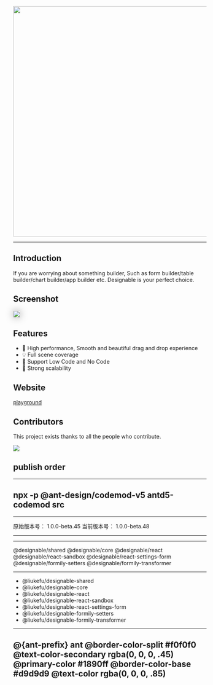 <p align="center">
<img width="600" src="https://img.alicdn.com/imgextra/i1/O1CN01bg1tTN1p5ZOPmhKV0_!!6000000005309-55-tps-2200-981.svg">
</p>

---

## Introduction

If you are worrying about something builder, Such as form builder/table builder/chart builder/app builder etc.
Designable is your perfect choice.

## Screenshot

<img src="https://img.alicdn.com/imgextra/i1/O1CN01UYmA8f1apczHZRygt_!!6000000003379-2-tps-3040-1802.png" style="box-shadow:0px 0px 20px #aaa;border:1px solid #ddd"/>

## Features

- 🚀 High performance, Smooth and beautiful drag and drop experience
- 💡 Full scene coverage
- 🎨 Support Low Code and No Code
- 🏅 Strong scalability

## Website

[playground](https://designable.netlify.app)

## Contributors

This project exists thanks to all the people who contribute.

<p>
<a href="https://github.com/alibaba/designable/graphs/contributors"><img src="https://contrib.rocks/image?repo=alibaba/designable" /></a>
</p>

## publish order

---

## npx -p @ant-design/codemod-v5 antd5-codemod src

---

原始版本号： 1.0.0-beta.45
当前版本号： 1.0.0-beta.48

---

---

@designable/shared
@designable/core
@designable/react
@designable/react-sandbox
@designable/react-settings-form
@designable/formily-setters
@designable/formily-transformer

---

- @liukefu/designable-shared
- @liukefu/designable-core
- @liukefu/designable-react
- @liukefu/designable-react-sandbox
- @liukefu/designable-react-settings-form
- @liukefu/designable-formily-setters
- @liukefu/designable-formily-transformer

---

@{ant-prefix} ant
@border-color-split #f0f0f0
@text-color-secondary rgba(0, 0, 0, .45)
@primary-color #1890ff
@border-color-base  #d9d9d9
@text-color rgba(0, 0, 0, .85)
---
